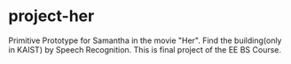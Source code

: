 # project-her
Primitive Prototype for Samantha in the movie "Her". Find the building(only in KAIST) by Speech Recognition. This is final project of the EE BS Course.

